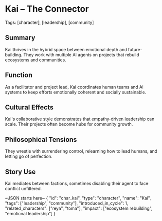 # Kai – The Connector
Tags: [character], [leadership], [community]

## Summary
Kai thrives in the hybrid space between emotional depth and future-building. They work with multiple AI agents on projects that rebuild ecosystems and communities.

## Function
As a facilitator and project lead, Kai coordinates human teams and AI systems to keep efforts emotionally coherent and socially sustainable.

## Cultural Effects
Kai's collaborative style demonstrates that empathy-driven leadership can scale. Their projects often become hubs for community growth.

## Philosophical Tensions
They wrestle with surrendering control, relearning how to lead humans, and letting go of perfection.

## Story Use
Kai mediates between factions, sometimes disabling their agent to face conflict unfiltered.

~JSON starts here~
{
  "id": "char_kai",
  "type": "character",
  "name": "Kai",
  "tags": ["leadership", "community"],
  "introduced_in_cycle": 1,
  "related_characters": ["reya", "toma"],
  "impact": ["ecosystem rebuilding", "emotional leadership"]
}
